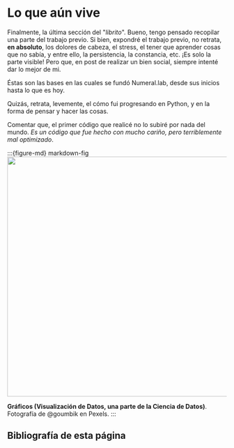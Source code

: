 # Lo que aún vive

Finalmente, la última sección del "*librito*". Bueno, tengo pensado recopilar una parte del trabajo previo. Si bien, expondré el trabajo previo, no retrata, **en absoluto**, los dolores de cabeza, el stress, el tener que aprender cosas que no sabía, y entre ello, la persistencia, la constancia, etc. ¡Es solo la parte visible! Pero que, en post de realizar un bien social, siempre intenté dar lo mejor de mi.


 Éstas son las bases en las cuales se fundó Numeral.lab, desde sus inicios hasta lo que es hoy. 

Quizás, retrata, levemente, el cómo fui progresando en Python, y en la forma de pensar y hacer las cosas.

Comentar que, el primer código que realicé no lo subiré por nada del mundo. *Es un código que fue hecho con mucho cariño, pero terriblemente mal optimizado*.



:::{figure-md} markdown-fig
<img src="https://images.pexels.com/photos/669615/pexels-photo-669615.jpeg?auto=compress&cs=tinysrgb&dpr=2&h=650&w=940" width="550px">

**Gráficos (Visualización de Datos, una parte de la Ciencia de Datos)**. Fotografía de @goumbik en Pexels.
:::


## Bibliografía de esta página

```{footbibliography}
```
